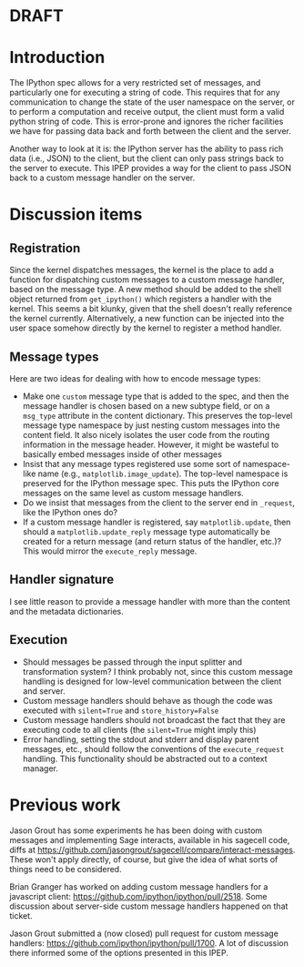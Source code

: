 # DRAFT

# Introduction

The IPython spec allows for a very restricted set of messages, and particularly one for executing a string of code.  This requires that for any communication to change the state of the user namespace on the server, or to perform a computation and receive output, the client must form a valid python string of code.  This is error-prone and ignores the richer facilities we have for passing data back and forth between the client and the server.

Another way to look at it is: the IPython server has the ability to pass rich data (i.e., JSON) to the client, but the client can only pass strings back to the server to execute.  This IPEP provides a way for the client to pass JSON back to a custom message handler on the server.

# Discussion items

## Registration

Since the kernel dispatches messages, the kernel is the place to add a function for dispatching custom messages to a custom message handler, based on the message type.  A new method should be added to the shell object returned from `get_ipython()` which registers a handler with the kernel.  This seems a bit klunky, given that the shell doesn't really reference the kernel currently.  Alternatively, a new function can be injected into the user space somehow directly by the kernel to register a method handler.

## Message types

Here are two ideas for dealing with how to encode message types:

* Make one `custom` message type that is added to the spec, and then the message handler is chosen based on a new subtype field, or on a `msg_type` attribute in the content dictionary.  This preserves the top-level message type namespace by just nesting custom messages into the content field.  It also nicely isolates the user code from the routing information in the message header.  However, it might be wasteful to basically embed messages inside of other messages
* Insist that any message types registered use some sort of namespace-like name (e.g., `matplotlib.image_update`).  The top-level namespace is preserved for the IPython message spec.  This puts the IPython core messages on the same level as custom message handlers.
* Do we insist that messages from the client to the server end in `_request`, like the IPython ones do?
* If a custom message handler is registered, say `matplotlib.update`, then should a `matplotlib.update_reply` message type automatically be created for a return message (and return status of the handler, etc.)?  This would mirror the `execute_reply` message.

## Handler signature

I see little reason to provide a message handler with more than the content and the metadata dictionaries.

## Execution

* Should messages be passed through the input splitter and transformation system?  I think probably not, since this custom message handling is designed for low-level communication between the client and server.
* Custom message handlers should behave as though the code was executed with `silent=True` and `store_history=False`
* Custom message handlers should not broadcast the fact that they are executing code to all clients (the `silent=True` might imply this)
* Error handling, setting the stdout and stderr and display parent messages, etc., should follow the conventions of the `execute_request` handling.  This functionality should be abstracted out to a context manager.

# Previous work

Jason Grout has some experiments he has been doing with custom messages and implementing Sage interacts, available in his sagecell code, diffs at https://github.com/jasongrout/sagecell/compare/interact-messages.  These won't apply directly, of course, but give the idea of what sorts of things need to be considered.

Brian Granger has worked on adding custom message handlers for a javascript client: https://github.com/ipython/ipython/pull/2518.  Some discussion about server-side custom message handlers happened on that ticket.

Jason Grout submitted a (now closed) pull request for custom message handlers: https://github.com/ipython/ipython/pull/1700.  A lot of discussion there informed some of the options presented in this IPEP.